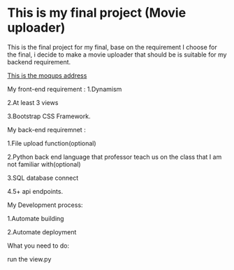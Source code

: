 # This is my final project (Movie uploader)

This is the final project for my final, base on the requirement I choose for the final, i decide to make a movie uploader that should be is suitable for my backend requirement.


[This is the moqups address](https://app.moqups.com/fli19/QtEXIictWF/view)


My front-end requirement : 
1.Dynamism

2.At least 3 views

3.Bootstrap CSS Framework.

My back-end requiremnet :

1.File upload function(optional)

2.Python back end language that professor teach us on the class that I am not familiar with(optional)

3.SQL database connect

4.5+ api endpoints.

My Development process:

1.Automate building

2.Automate deployment


What you need to do: 

run the view.py
